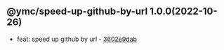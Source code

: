 <a name="1.0.0">

## @ymc/speed-up-github-by-url 1.0.0(2022-10-26)</a> 
- feat: speed up github by url - [3602e9dab](https://github.com/ymc-github/js-idea/commit/f3602e9daba01cfb5be5d392dfee20d4c18d2b75 "feat(core): speed up github by url&#10;&#10;")